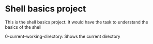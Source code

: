 # Shell basics project

This is the shell basics project. It would have the task to understand the basics of the shell

0-current-working-directory: Shows the current directory
